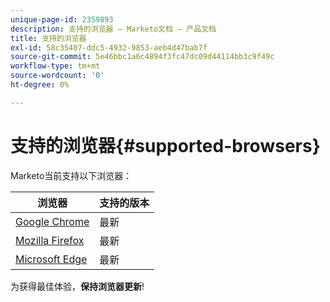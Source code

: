 ```yaml
---
unique-page-id: 2359893
description: 支持的浏览器 — Marketo文档 — 产品文档
title: 支持的浏览器
exl-id: 58c35407-ddc5-4932-9853-aeb4d47bab7f
source-git-commit: 5e46bbc1a6c4894f3fc47dc09d44114bb3c9f49c
workflow-type: tm+mt
source-wordcount: '0'
ht-degree: 0%

---
```


# 支持的浏览器{#supported-browsers}

Marketo当前支持以下浏览器：

| 浏览器 | 支持的版本 |
|---|---|
| [Google Chrome](https://www.google.com/intl/en/chrome/browser/) | 最新 |
| [Mozilla Firefox](https://www.mozilla.org/en-US/firefox/new/) | 最新 |
| [Microsoft Edge](https://www.microsoft.com/en-us/windows/microsoft-edge) | 最新 |

为获得最佳体验，**保持浏览器更新**!
